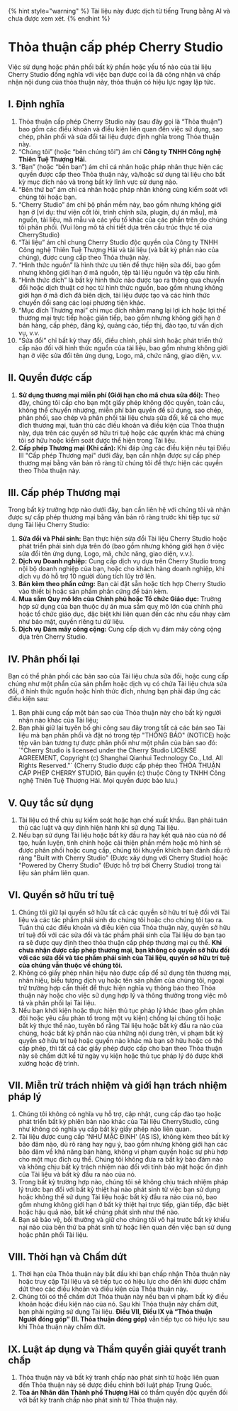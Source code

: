 
{% hint style="warning" %}
Tài liệu này được dịch từ tiếng Trung bằng AI và chưa được xem xét.
{% endhint %}

# Thỏa thuận cấp phép Cherry Studio

Việc sử dụng hoặc phân phối bất kỳ phần hoặc yếu tố nào của tài liệu Cherry Studio đồng nghĩa với việc bạn được coi là đã công nhận và chấp nhận nội dung của thỏa thuận này, thỏa thuận có hiệu lực ngay lập tức.

## I. Định nghĩa

1. Thỏa thuận cấp phép Cherry Studio này (sau đây gọi là “Thỏa thuận”) bao gồm các điều khoản và điều kiện liên quan đến việc sử dụng, sao chép, phân phối và sửa đổi tài liệu được định nghĩa trong Thỏa thuận này.
2. “Chúng tôi” (hoặc “bên chúng tôi”) ám chỉ **Công ty TNHH Công nghệ Thiên Tuệ Thượng Hải**.
3. “Bạn” (hoặc “bên bạn”) ám chỉ cá nhân hoặc pháp nhân thực hiện các quyền được cấp theo Thỏa thuận này, và/hoặc sử dụng tài liệu cho bất kỳ mục đích nào và trong bất kỳ lĩnh vực sử dụng nào.
4. “Bên thứ ba” ám chỉ cá nhân hoặc pháp nhân không cùng kiểm soát với chúng tôi hoặc bạn.
5. “Cherry Studio” ám chỉ bộ phần mềm này, bao gồm nhưng không giới hạn ở \[ví dụ: thư viện cốt lõi, trình chỉnh sửa, plugin, dự án mẫu], mã nguồn, tài liệu, mã mẫu và các yếu tố khác của các phần trên do chúng tôi phân phối. (Vui lòng mô tả chi tiết dựa trên cấu trúc thực tế của CherryStudio)
6. “Tài liệu” ám chỉ chung Cherry Studio độc quyền của Công ty TNHH Công nghệ Thiên Tuệ Thượng Hải và tài liệu (và bất kỳ phần nào của chúng), được cung cấp theo Thỏa thuận này.
7. “Hình thức nguồn” là hình thức ưu tiên để thực hiện sửa đổi, bao gồm nhưng không giới hạn ở mã nguồn, tệp tài liệu nguồn và tệp cấu hình.
8. “Hình thức đích” là bất kỳ hình thức nào được tạo ra thông qua chuyển đổi hoặc dịch thuật cơ học từ hình thức nguồn, bao gồm nhưng không giới hạn ở mã đích đã biên dịch, tài liệu được tạo và các hình thức chuyển đổi sang các loại phương tiện khác.
9. “Mục đích Thương mại” chỉ mục đích nhằm mang lại lợi ích hoặc lợi thế thương mại trực tiếp hoặc gián tiếp, bao gồm nhưng không giới hạn ở bán hàng, cấp phép, đăng ký, quảng cáo, tiếp thị, đào tạo, tư vấn dịch vụ, v.v.
10. “Sửa đổi” chỉ bất kỳ thay đổi, điều chỉnh, phái sinh hoặc phát triển thứ cấp nào đối với hình thức nguồn của tài liệu, bao gồm nhưng không giới hạn ở việc sửa đổi tên ứng dụng, Logo, mã, chức năng, giao diện, v.v.

## II. Quyền được cấp

1. **Sử dụng thương mại miễn phí (Giới hạn cho mã chưa sửa đổi):** Theo đây, chúng tôi cấp cho bạn một giấy phép không độc quyền, toàn cầu, không thể chuyển nhượng, miễn phí bản quyền để sử dụng, sao chép, phân phối, sao chép và phân phối tài liệu chưa sửa đổi, kể cả cho mục đích thương mại, tuân thủ các điều khoản và điều kiện của Thỏa thuận này, dựa trên các quyền sở hữu trí tuệ hoặc các quyền khác mà chúng tôi sở hữu hoặc kiểm soát được thể hiện trong Tài liệu.
2. **Cấp phép Thương mại (Khi cần):** Khi đáp ứng các điều kiện nêu tại Điều III "Cấp phép Thương mại" dưới đây, bạn cần nhận được sự cấp phép thương mại bằng văn bản rõ ràng từ chúng tôi để thực hiện các quyền theo Thỏa thuận này.

## III. Cấp phép Thương mại

Trong bất kỳ trường hợp nào dưới đây, bạn cần liên hệ với chúng tôi và nhận được sự cấp phép thương mại bằng văn bản rõ ràng trước khi tiếp tục sử dụng Tài liệu Cherry Studio:

1. **Sửa đổi và Phái sinh:** Bạn thực hiện sửa đổi Tài liệu Cherry Studio hoặc phát triển phái sinh dựa trên đó (bao gồm nhưng không giới hạn ở việc sửa đổi tên ứng dụng, Logo, mã, chức năng, giao diện, v.v.).
2. **Dịch vụ Doanh nghiệp:** Cung cấp dịch vụ dựa trên Cherry Studio trong nội bộ doanh nghiệp của bạn, hoặc cho khách hàng doanh nghiệp, khi dịch vụ đó hỗ trợ 10 người dùng tích lũy trở lên.
3. **Bán kèm theo phần cứng:** Bạn cài đặt sẵn hoặc tích hợp Cherry Studio vào thiết bị hoặc sản phẩm phần cứng để bán kèm.
4. **Mua sắm Quy mô lớn của Chính phủ hoặc Tổ chức Giáo dục:** Trường hợp sử dụng của bạn thuộc dự án mua sắm quy mô lớn của chính phủ hoặc tổ chức giáo dục, đặc biệt khi liên quan đến các nhu cầu nhạy cảm như bảo mật, quyền riêng tư dữ liệu.
5. **Dịch vụ Đám mây công cộng:** Cung cấp dịch vụ đám mây công cộng dựa trên Cherry Studio.

## IV. Phân phối lại

Bạn có thể phân phối các bản sao của Tài liệu chưa sửa đổi, hoặc cung cấp chúng như một phần của sản phẩm hoặc dịch vụ có chứa Tài liệu chưa sửa đổi, ở hình thức nguồn hoặc hình thức đích, nhưng bạn phải đáp ứng các điều kiện sau:

1. Bạn phải cung cấp một bản sao của Thỏa thuận này cho bất kỳ người nhận nào khác của Tài liệu;
2. Bạn phải giữ lại tuyên bố ghi công sau đây trong tất cả các bản sao Tài liệu mà bạn phân phối và đặt nó trong tệp "THÔNG BÁO" (NOTICE) hoặc tệp văn bản tương tự được phân phối như một phần của bản sao đó: \`"Cherry Studio is licensed under the Cherry Studio LICENSE AGREEMENT, Copyright (c) Shanghai Qianhui Technology Co., Ltd. All Rights Reserved."\` (Cherry Studio được cấp phép theo THỎA THUẬN CẤP PHÉP CHERRY STUDIO, Bản quyền (c) thuộc Công ty TNHH Công nghệ Thiên Tuệ Thượng Hải. Mọi quyền được bảo lưu.)

## V. Quy tắc sử dụng

1. Tài liệu có thể chịu sự kiểm soát hoặc hạn chế xuất khẩu. Bạn phải tuân thủ các luật và quy định hiện hành khi sử dụng Tài liệu.
2. Nếu bạn sử dụng Tài liệu hoặc bất kỳ đầu ra hay kết quả nào của nó để tạo, huấn luyện, tinh chỉnh hoặc cải thiện phần mềm hoặc mô hình sẽ được phân phối hoặc cung cấp, chúng tôi khuyến khích bạn đánh dấu rõ ràng "Built with Cherry Studio" (Được xây dựng với Cherry Studio) hoặc "Powered by Cherry Studio" (Được hỗ trợ bởi Cherry Studio) trong tài liệu sản phẩm liên quan.

## VI. Quyền sở hữu trí tuệ

1. Chúng tôi giữ lại quyền sở hữu tất cả các quyền sở hữu trí tuệ đối với Tài liệu và các tác phẩm phái sinh do chúng tôi hoặc cho chúng tôi tạo ra. Tuân thủ các điều khoản và điều kiện của Thỏa thuận này, quyền sở hữu trí tuệ đối với các sửa đổi và tác phẩm phái sinh của Tài liệu do bạn tạo ra sẽ được quy định theo thỏa thuận cấp phép thương mại cụ thể. **Khi chưa nhận được cấp phép thương mại, bạn không có quyền sở hữu đối với các sửa đổi và tác phẩm phái sinh của Tài liệu, quyền sở hữu trí tuệ của chúng vẫn thuộc về chúng tôi.**
2. Không có giấy phép nhãn hiệu nào được cấp để sử dụng tên thương mại, nhãn hiệu, biểu tượng dịch vụ hoặc tên sản phẩm của chúng tôi, ngoại trừ trường hợp cần thiết để thực hiện nghĩa vụ thông báo theo Thỏa thuận này hoặc cho việc sử dụng hợp lý và thông thường trong việc mô tả và phân phối lại Tài liệu.
3. Nếu bạn khởi kiện hoặc thực hiện thủ tục pháp lý khác (bao gồm phản đòi hoặc yêu cầu phản tố trong một vụ kiện) chống lại chúng tôi hoặc bất kỳ thực thể nào, tuyên bố rằng Tài liệu hoặc bất kỳ đầu ra nào của chúng, hoặc bất kỳ phần nào của những nội dung trên, vi phạm bất kỳ quyền sở hữu trí tuệ hoặc quyền nào khác mà bạn sở hữu hoặc có thể cấp phép, thì tất cả các giấy phép được cấp cho bạn theo Thỏa thuận này sẽ chấm dứt kể từ ngày vụ kiện hoặc thủ tục pháp lý đó được khởi xướng hoặc đệ trình.

## VII. Miễn trừ trách nhiệm và giới hạn trách nhiệm pháp lý

1. Chúng tôi không có nghĩa vụ hỗ trợ, cập nhật, cung cấp đào tạo hoặc phát triển bất kỳ phiên bản nào khác của Tài liệu CherryStudio, cũng như không có nghĩa vụ cấp bất kỳ giấy phép nào liên quan.
2. Tài liệu được cung cấp 'NHƯ MẶC ĐỊNH' (AS IS), không kèm theo bất kỳ bảo đảm nào, dù rõ ràng hay ngụ ý, bao gồm nhưng không giới hạn các bảo đảm về khả năng bán hàng, không vi phạm quyền hoặc sự phù hợp cho một mục đích cụ thể. Chúng tôi không đưa ra bất kỳ bảo đảm nào và không chịu bất kỳ trách nhiệm nào đối với tính bảo mật hoặc ổn định của Tài liệu và bất kỳ đầu ra nào của nó.
3. Trong bất kỳ trường hợp nào, chúng tôi sẽ không chịu trách nhiệm pháp lý trước bạn đối với bất kỳ thiệt hại nào phát sinh từ việc bạn sử dụng hoặc không thể sử dụng Tài liệu hoặc bất kỳ đầu ra nào của nó, bao gồm nhưng không giới hạn ở bất kỳ thiệt hại trực tiếp, gián tiếp, đặc biệt hoặc hậu quả nào, bất kể chúng phát sinh như thế nào.
4. Bạn sẽ bảo vệ, bồi thường và giữ cho chúng tôi vô hại trước bất kỳ khiếu nại nào của bên thứ ba phát sinh từ hoặc liên quan đến việc bạn sử dụng hoặc phân phối Tài liệu.

## VIII. Thời hạn và Chấm dứt

1. Thời hạn của Thỏa thuận này bắt đầu khi bạn chấp nhận Thỏa thuận này hoặc truy cập Tài liệu và sẽ tiếp tục có hiệu lực cho đến khi được chấm dứt theo các điều khoản và điều kiện của Thỏa thuận này.
2. Chúng tôi có thể chấm dứt Thỏa thuận này nếu bạn vi phạm bất kỳ điều khoản hoặc điều kiện nào của nó. Sau khi Thỏa thuận này chấm dứt, bạn phải ngừng sử dụng Tài liệu. **Điều VII, Điều IX và “Thỏa thuận Người đóng góp” (II. Thỏa thuận đóng góp)** vẫn tiếp tục có hiệu lực sau khi Thỏa thuận này chấm dứt.

## IX. Luật áp dụng và Thẩm quyền giải quyết tranh chấp

1. Thỏa thuận này và bất kỳ tranh chấp nào phát sinh từ hoặc liên quan đến Thỏa thuận này sẽ được điều chỉnh bởi luật pháp Trung Quốc.
2. **Tòa án Nhân dân Thành phố Thượng Hải** có thẩm quyền độc quyền đối với bất kỳ tranh chấp nào phát sinh từ Thỏa thuận này.